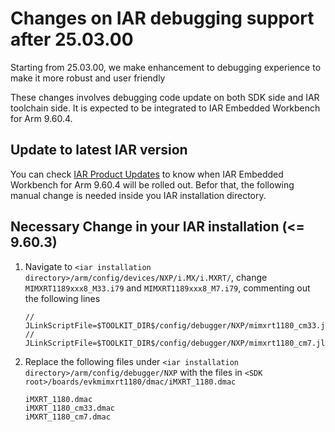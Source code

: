 # Changes on IAR debugging support after 25.03.00
Starting from 25.03.00, we make enhancement to debugging experience to make it more robust and user friendly

These changes involves debugging code update on both SDK side and IAR toolchain side. It is expected to be integrated to IAR Embedded Workbench for Arm 9.60.4. 

## Update to latest IAR version
You can check [IAR Product Updates](https://updates.iar.com/?product=EWARM) to know when IAR Embedded Workbench for Arm 9.60.4 will be rolled out. Befor that, the following manual change is needed inside you IAR installation directory.

## Necessary Change in your IAR installation (<= 9.60.3)
1. Navigate to `<iar installation directory>/arm/config/devices/NXP/i.MX/i.MXRT/`, change `MIMXRT1189xxx8_M33.i79` and `MIMXRT1189xxx8_M7.i79`, commenting out the following lines
   ```
   // JLinkScriptFile=$TOOLKIT_DIR$/config/debugger/NXP/mimxrt1180_cm33.jlinkscript
   // JLinkScriptFile=$TOOLKIT_DIR$/config/debugger/NXP/mimxrt1180_cm7.jlinkscript
   ```
2. Replace the following files under `<iar installation directory>/arm/config/debugger/NXP` with the files in `<SDK root>/boards/evkmimxrt1180/dmac/iMXRT_1180.dmac`
   ```
   iMXRT_1180.dmac
   iMXRT_1180_cm33.dmac
   iMXRT_1180_cm7.dmac
   ```
